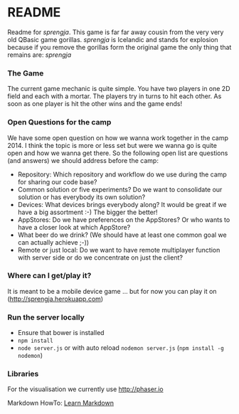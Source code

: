 # README #

Readme for *sprengja*. This game is far far away cousin from the very very old QBasic game gorillas. *sprengja* is Icelandic and stands for explosion because if you remove the gorillas form the original game the only thing that remains are: *sprengja*

### The Game ###
The current game mechanic is quite simple. You have two players in one 2D field and each with a mortar. The players try in turns to hit each other. As soon as one player is hit the other wins and the game ends!


### Open Questions for the camp ###
We have some open question on how we wanna work together in the camp 2014. I think the topic is more or less set but were we wanna go is quite open and how we wanna get there. So the following open list are questions (and answers) we should address before the camp:

* Repository: Which repository and workflow do we use during the camp for sharing our code base?
* Common solution or five experiments? Do we want to consolidate our solution or has everybody its own solution?
* Devices: What devices brings everybody along? It would be great if we have a big assortment :-) The bigger the better!
* AppStores: Do we have preferences on the AppStores? Or who wants to have a closer look at which AppStore?
* What beer do we drink? (We should have at least one common goal we can actually achieve ;-))
* Remote or just local: Do we want to have remote multiplayer function with server side or do we concentrate on just the client?


### Where can I get/play it? ###
It is meant to be a mobile device game ... but for now you can play it on (http://sprengja.herokuapp.com)

### Run the server locally ###
- Ensure that bower is installed
- `npm install`
- `node server.js` or with auto reload `nodemon server.js`  (`npm install -g nodemon`)

### Libraries ###
For the visualisation we currently use http://phaser.io


Markdown HowTo:
[Learn Markdown](https://bitbucket.org/tutorials/markdowndemo)